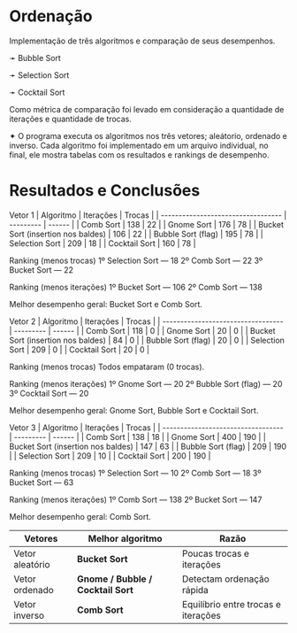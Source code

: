 # Ordenação 
Implementação de três algoritmos e comparação de seus desempenhos.

➛ Bubble Sort 

➛ Selection Sort 

➛ Cocktail Sort

Como métrica de comparação foi levado em consideração a quantidade de iterações e quantidade de trocas.


✦ O programa executa os algoritmos nos três vetores; aleátorio, ordenado e inverso. Cada algoritmo foi implementado em um arquivo individual, no final, ele mostra tabelas com os resultados e rankings de desempenho.


# Resultados e Conclusões

Vetor 1 
| Algoritmo                          | Iterações | Trocas |
| ---------------------------------- | --------- | ------ |
| Comb Sort                          | 138       | 22     |
| Gnome Sort                         | 176       | 78     |
| Bucket Sort (insertion nos baldes) | 106       | 22     |
| Bubble Sort (flag)                 | 195       | 78     |
| Selection Sort                     | 209       | 18     |
| Cocktail Sort                      | 160       | 78     |

Ranking (menos trocas)
1º Selection Sort — 18
2º Comb Sort — 22
3º Bucket Sort — 22

Ranking (menos iterações)
1º Bucket Sort — 106
2º Comb Sort — 138

Melhor desempenho geral: Bucket Sort e Comb Sort.

Vetor 2
| Algoritmo                          | Iterações | Trocas |
| ---------------------------------- | --------- | ------ |
| Comb Sort                          | 118       | 0      |
| Gnome Sort                         | 20        | 0      |
| Bucket Sort (insertion nos baldes) | 84        | 0      |
| Bubble Sort (flag)                 | 20        | 0      |
| Selection Sort                     | 209       | 0      |
| Cocktail Sort                      | 20        | 0      |

Ranking (menos trocas)
Todos empataram (0 trocas).

Ranking (menos iterações)
1º Gnome Sort — 20
2º Bubble Sort (flag) — 20
3º Cocktail Sort — 20

Melhor desempenho geral: Gnome Sort, Bubble Sort e Cocktail Sort.

Vetor 3
| Algoritmo                          | Iterações | Trocas |
| ---------------------------------- | --------- | ------ |
| Comb Sort                          | 138       | 18     |
| Gnome Sort                         | 400       | 190    |
| Bucket Sort (insertion nos baldes) | 147       | 63     |
| Bubble Sort (flag)                 | 209       | 190    |
| Selection Sort                     | 209       | 10     |
| Cocktail Sort                      | 200       | 190    |

Ranking (menos trocas)
1º Selection Sort — 10
2º Comb Sort — 18
3º Bucket Sort — 63

Ranking (menos iterações)
1º Comb Sort — 138
2º Bucket Sort — 147

Melhor desempenho geral: Comb Sort.


| Vetores         | Melhor algoritmo                   | Razão                               |
| --------------- | ---------------------------------- | ----------------------------------- |
| Vetor aleatório | **Bucket Sort**                    | Poucas trocas e iterações           |
| Vetor ordenado  | **Gnome / Bubble / Cocktail Sort** | Detectam ordenação rápida           |
| Vetor inverso   | **Comb Sort**                      | Equilíbrio entre trocas e iterações |




